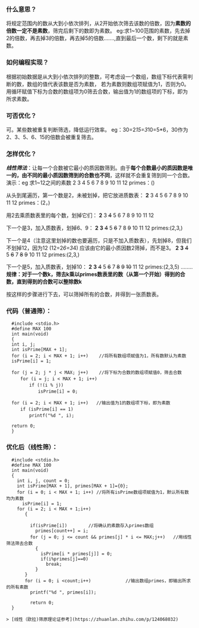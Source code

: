 ### 什么意思？
 将规定范围内的数从大到小依次排列，从2开始依次筛去该数的倍数，因为**素数的倍数一定不是素数**，筛完后剩下的数即为素数。
 eg:求1~100范围的素数，先去掉2的倍数，再去掉3的倍数，再去掉5的倍数.......,直到最后一个数，剩下的就是素数。
 
### 如何编程实现？
 根据初始数据是从大到小依次排列的整数，可考虑设一个数组，数组下标代表需判断的数，数组的值代表该数是否为素数，
 若为素数则数组项赋值为1，否则为0。用循环赋值下标为合数的数组项为0筛去合数，输出值为1的数组项的下标，即为所求素数。
  
### 可否优化？
 可。某些数被重复判断筛选，降低运行效率。
 eg：30=2*15=3*10=5*6，30作为2、3、5、6、15的倍数会被重复筛去。
 
 ### 怎样优化？
  ***线性筛法***：让每一个合数被它最小的质因数筛到。由于**每个合数最小的质因数是唯一的，由不同的最小质因数筛到的合数也不同**，这样就不会重复筛到同一个合数。
  演示：eg 求1~12之间的素数
   2 3 4 5 6 7 8 9 10 11 12
         primes：()
             
   从头到尾遍历，第一个数是2，未被划掉，把它放进质数表：
    **2** 3 4 5 6 7 8 9 10 11 12
         primes：(2，)

   用2去乘质数表里的每个数，划掉它们：
   **2** 3 ~~4~~ 5 6 7 8 9 10 11 12

   下一个是3，加入质数表，划掉6、9：
   **2** **3** ~~4~~ 5 ~~6~~ 7 8 ~~9~~ 10 11 12
         primes:(2,3,)

   下一个是4（注意这里划掉的数也要遍历，只是不加入质数表），先划掉8，但我们不划掉12，因为12 (12=2*6=3*4) 应该由它的最小质因数2筛掉，而不是3。
   **2** **3** ~~4~~ 5 ~~6~~ 7 ~~8~~ ~~9~~ 10 11 12
         primes:(2,3,)

   下一个是5，加入质数表，划掉10：
   **2** **3** ~~4~~ 5 ~~6~~ 7 ~~8~~ ~~9~~ ~~10~~ 11 12
         primes:(2,3,5)
   ........<br/>
   **规律：对于一个数k，筛去k乘以primes数表里的数（从第一个开始）得到的合数，直到得到的合数可以整除数k**
   
   按这样的步骤进行下去，可以筛掉所有的合数，并得到一张质数表。
       
         
  ### 代码（普通筛）：
  
      #include <stdio.h>
      #define MAX 100
      int main(void)
      {
      int i, j;
      int isPrime[MAX + 1];
      for (i = 2; i < MAX + 1; i++)    //将所有数组项赋值为1，所有数默认为素数
      isPrime[i] = 1;

      for (j = 2; j * j < MAX; j++)    //将下标为合数的数组项赋值0，筛去合数
      　　for (i = j; i < MAX + 1; i++)
      　　　　if (!(i % j))
      　　　　　　isPrime[i] = 0;

      for (i = 2; i < MAX + 1; i++)   //输出值为1的数组项下标，即为素数
     　　 if (isPrime[i] == 1)
     　　　　 printf("%d ", i);

      return 0;
      }
  
 ### 优化后（线性筛）：
 
      #include <stdio.h>
      #define MAX 100
      int main(void)
      {
        int i, j, count = 0;
        int isPrime[MAX + 1], primes[MAX + 1]={0};
        for (i = 0; i < MAX + 1; i++) //将所有isPrime数组项赋值为1，默认所有数均为素数
          isPrime[i] = 1;
        for (i = 2; i < MAX + 1;i++) 
           {

             if(isPrime[i])        //将确认的素数存入primes数组
               primes[count++] = i;
             for (j = 0; j <= count && primes[j] * i <= MAX;j++)   //用线性筛法筛去合数
               {
                 isPrime[i * primes[j]] = 0;
                 if(i%primes[j]==0)
                   break;
               }
           }
           for (i = 0; i <count;i++)             //输出数组primes，即输出所求的所有素数
             printf("%d ", primes[i]);

             return 0;
      }
      
    > [线性（欧拉)筛原理论证参考](https://zhuanlan.zhihu.com/p/124068032)


　　　　
